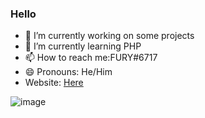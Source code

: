 ### Hello

- 🔭 I’m currently working on some projects
- 🌱 I’m currently learning PHP
- 📫 How to reach me:FURY#6717
- 😄 Pronouns: He/Him
- Website: [Here]([https://itsmefury.codes](https://kacktide.github.io/Personal-Website/))



![image](https://user-images.githubusercontent.com/70317531/130019662-0fd03037-a652-4ca9-9e00-a987d2cdd502.png)

